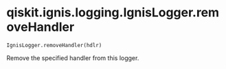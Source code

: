 # qiskit.ignis.logging.IgnisLogger.removeHandler

`IgnisLogger.removeHandler(hdlr)`

Remove the specified handler from this logger.
